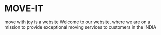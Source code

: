 # MOVE-IT
move with joy is a website Welcome to our website, where we are on a mission to provide exceptional moving services to customers in the INDIA
